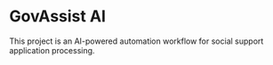 # GovAssist AI

This project is an AI-powered automation workflow for social support application processing.